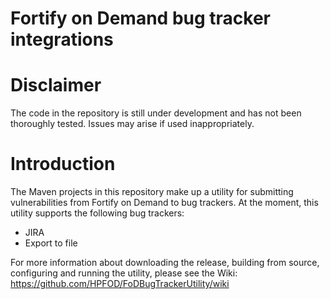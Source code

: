 # Fortify on Demand bug tracker integrations

Disclaimer
====
The code in the repository is still under development and has not been thoroughly tested. Issues may arise if used inappropriately.

Introduction
====
The Maven projects in this repository make up a utility for submitting vulnerabilities from Fortify on Demand to bug trackers. At the moment, this utility supports the following bug trackers:
- JIRA
- Export to file

For more information about downloading the release, building from source, configuring and running the utility, please see the Wiki: https://github.com/HPFOD/FoDBugTrackerUtility/wiki
